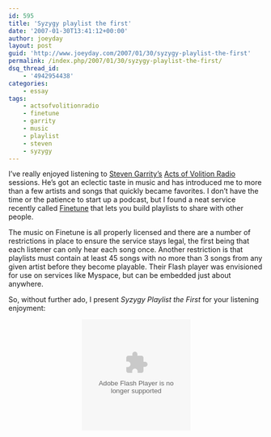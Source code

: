 ```yaml
---
id: 595
title: 'Syzygy playlist the first'
date: '2007-01-30T13:41:12+00:00'
author: joeyday
layout: post
guid: 'http://www.joeyday.com/2007/01/30/syzygy-playlist-the-first'
permalink: /index.php/2007/01/30/syzygy-playlist-the-first/
dsq_thread_id:
    - '4942954438'
categories:
    - essay
tags:
    - actsofvolitionradio
    - finetune
    - garrity
    - music
    - playlist
    - steven
    - syzygy
---
```


I’ve really enjoyed listening to [Steven Garrity’s](http://www.actsofvolition.com) [Acts of Volition Radio](http://www.actsofvolition.com/archives/actsofvolition/) sessions. He’s got an eclectic taste in music and has introduced me to more than a few artists and songs that quickly became favorites. I don’t have the time or the patience to start up a podcast, but I found a neat service recently called [Finetune](http://www.finetune.com) that lets you build playlists to share with other people.

The music on Finetune is all properly licensed and there are a number of restrictions in place to ensure the service stays legal, the first being that each listener can only hear each song once. Another restriction is that playlists must contain at least 45 songs with no more than 3 songs from any given artist before they become playable. Their Flash player was envisioned for use on services like Myspace, but can be embedded just about anywhere.

So, without further ado, I present *Syzygy Playlist the First* for your listening enjoyment:

<div style="width: 215px; margin-left: auto; margin-right:auto; margin-bottom: 1em;"><embed flashvars="pinst=58DCAE870036422C96FA6924832883FD" height="220" pluginspage="http://www.macromedia.com/go/getflashplayer" quality="high" src="http://www.finetune.com/player/FineTuneShell.swf?pinst=58DCAE870036422C96FA6924832883FD" type="application/x-shockwave-flash" width="215"></embed></div>